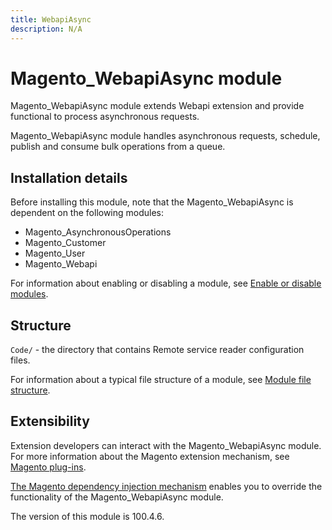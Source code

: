 ```yaml
---
title: WebapiAsync
description: N/A
---
```


# Magento_WebapiAsync module

Magento_WebapiAsync module extends Webapi extension and provide functional to process asynchronous requests.

Magento_WebapiAsync module handles asynchronous requests, schedule, publish and consume bulk operations from a queue.

## Installation details

Before installing this module, note that the Magento_WebapiAsync is dependent on the following modules:

- Magento_AsynchronousOperations
- Magento_Customer
- Magento_User
- Magento_Webapi

For information about enabling or disabling a module, see [Enable or disable modules](https://experienceleague.adobe.com/docs/commerce-operations/installation-guide/tutorials/manage-modules.html).

## Structure

`Code/` - the directory that contains Remote service reader configuration files.

For information about a typical file structure of a module, see [Module file structure](https://developer.adobe.com/commerce/php/development/build/component-file-structure/#module-file-structure).

## Extensibility

Extension developers can interact with the Magento_WebapiAsync module. For more information about the Magento extension mechanism, see [Magento plug-ins](https://developer.adobe.com/commerce/php/development/components/plugins/).

[The Magento dependency injection mechanism](https://developer.adobe.com/commerce/php/development/components/dependency-injection/) enables you to override the functionality of the Magento_WebapiAsync module.

<InlineAlert slots="text" />
The version of this module is 100.4.6.
